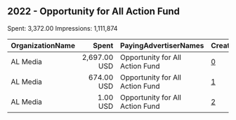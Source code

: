 ## 2022 - Opportunity for All Action Fund 
Spent: 3,372.00
Impressions: 1,111,874

|OrganizationName|Spent|PayingAdvertiserNames|CreativeUrls|Impressions|Genders|AgeBrackets|CountryCodes|BillingAddresses|CandidateBallotInformation|
|:---|---:|:---|:---|---:|:---|:---|:---|:---|:---|
|AL Media|2,697.00 USD|Opportunity for All Action Fund|[0](https://www.snap.com/political-ads/asset/03a46bb725f9c29e50bbd9a27267a19a5fcdf14df216a13231f2d9ae9129cc73?mediaType=mp4)|907,387||18+|united states|"222 W Ontario, Suite 600,,Chicago,60654,US"||
|AL Media|674.00 USD|Opportunity for All Action Fund|[1](https://www.snap.com/political-ads/asset/7155b4f209b0f19895a26e5cc6ba2e27501b879276c9065f3f9491e9e0064672?mediaType=mp4)|204,304||18+|united states|"222 W Ontario, Suite 600,,Chicago,60654,US"||
|AL Media|1.00 USD|Opportunity for All Action Fund|[2](https://www.snap.com/political-ads/asset/7d299fa48cfb696f490de4e528e07e3040bb4d6e1fc962a731c7ffa8e60ed4b1?mediaType=mp4)|183||18+|united states|"222 W Ontario, Suite 600,,Chicago,60654,US"||
